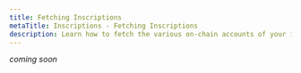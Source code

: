 ```yaml
---
title: Fetching Inscriptions
metaTitle: Inscriptions - Fetching Inscriptions
description: Learn how to fetch the various on-chain accounts of your inscriptions
---
```


*coming soon*